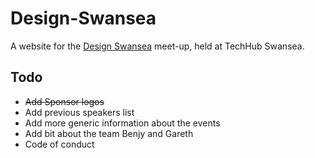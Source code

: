 # Design-Swansea

A website for the [Design Swansea](http://designswansea.org.uk/) meet-up, held at TechHub Swansea.

## Todo
- ~~Add Sponsor logos~~
- Add previous speakers list
- Add more generic information about the events
- Add bit about the team Benjy and Gareth
- Code of conduct
